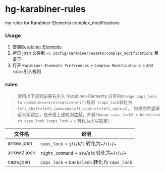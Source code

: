 # hg-karabiner-rules
my rules for Karabiner-Elements complex_modifications

### Usage
1. 安装[Karabiner-Elements](https://pqrs.org/osx/karabiner/index.html)
2. 拷贝 josn 文件到 `~/.config/karabiner/assets/complex_modifications` 目录下
3. 打开 `Karabiner-Elements Preferences` > `Complex Modifications` > `Add rules`引入规则

### rules
> 使用以下规则前需先引入 Karabiner-Elements 自带的`Change caps_lock to command+control+option+shift`规则（`caps_lock`转化为`left_shift`+`left_command`+`left_control`+`left_option`）。
> 如果你希望保留大写锁定，在开启上述规则**之前**，开启`Change caps_lock2 + backslash to caps_lock`（`caps_lock` + `\` 转化为大写锁定）

文件名 | 说明
-- | --
arrow.josn | `caps_lock` + `j`/`i`/`k`/`l` 转化为`←`/`↑`/`↓`/`→`
arrow2.josn | `right_command` + `a`/`w`/`s`/`d` 转化为`←`/`↑`/`↓`/`→`
caps.josn | `caps_lock` + `backslash` 转化为 `caps_lock`
